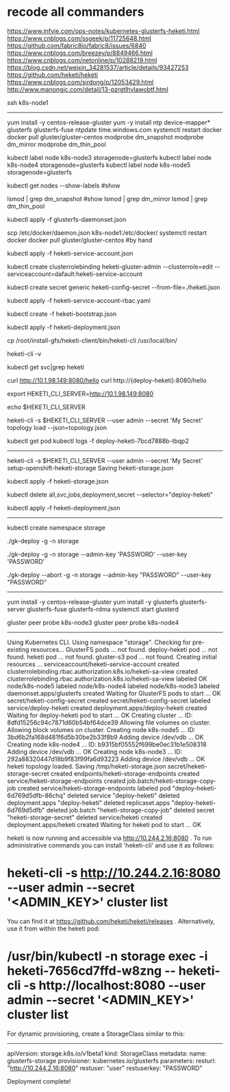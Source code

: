 # recode all commanders

<https://www.infvie.com/ops-notes/kubernetes-glusterfs-heketi.html>
<https://www.cnblogs.com/ssgeek/p/11725648.html>
<https://github.com/fabric8io/fabric8/issues/6840>
<https://www.cnblogs.com/breezey/p/8849466.html>
<https://www.cnblogs.com/netonline/p/10288219.html>
<https://blog.csdn.net/weixin_34281537/article/details/93427253>
<https://github.com/heketi/heketi>
<https://www.cnblogs.com/sirdong/p/12053429.html>
<http://www.manongjc.com/detail/13-pzrgtlhvlawobtf.html>

ssh k8s-node1

---
yum install -y centos-release-gluster
yum -y install ntp device-mapper* glusterfs glusterfs-fuse
ntpdate time.windows.com
systemctl restart docker
docker pull gluster/gluster-centos
modprobe dm_snapshot
modprobe dm_mirror
modprobe dm_thin_pool

kubectl label node k8s-node3 storagenode=glusterfs
kubectl label node k8s-node4 storagenode=glusterfs
kubectl label node k8s-node5 storagenode=glusterfs

 kubectl get nodes --show-labels  	#show

 lsmod | grep dm_snapshot		#show
 lsmod | grep dm_mirror
 lsmod | grep dm_thin_pool

kubectl apply -f glusterfs-daemonset.json

 scp /etc/docker/daemon.json k8s-node1:/etc/docker/
 systemctl restart docker
 docker pull gluster/gluster-centos	#by hand

kubectl apply -f heketi-service-account.json

kubectl create clusterrolebinding heketi-gluster-admin --clusterrole=edit --serviceaccount=dafault:heketi-service-account

kubectl create secret generic heketi-config-secret --from-file=./heketi.json

kubectl apply -f heketi-service-account-rbac.yaml

kubectl create -f heketi-bootstrap.json

kubectl apply -f heketi-deployment.json

cp /root/install-gfs/heketi-client/bin/heketi-cli /usr/local/bin/

 heketi-cli -v

 kubectl get svc|grep heketi

 curl http://10.1.98.149:8080/hello
 curl http://{deploy-heketi}:8080/hello

export HEKETI_CLI_SERVER=http://10.1.98.149:8080

 echo $HEKETI_CLI_SERVER

heketi-cli -s $HEKETI_CLI_SERVER --user admin --secret 'My Secret' topology load --json=topology.json

 kubectl get pod
 kubectl logs -f deploy-heketi-7bcd7888b-tbqp2

---

heketi-cli -s $HEKETI_CLI_SERVER --user admin --secret 'My Secret' setup-openshift-heketi-storage Saving heketi-storage.json

kubectl apply -f heketi-storage.json

kubectl delete all,svc,jobs,deployment,secret --selector="deploy-heketi"

kubectl apply -f heketi-deployment.json




---

kubectl create namespace storage

./gk-deploy -g -n storage


./gk-deploy -g -n storage --admin-key 'PASSWORD' --user-key 'PASSWORD'

./gk-deploy --abort -g -n storage --admin-key "PASSWORD" --user-key "PASSWORD"


---
yum install -y centos-release-gluster
yum install -y glusterfs glusterfs-server glusterfs-fuse glusterfs-rdma
systemctl start glusterd

gluster peer probe k8s-node3
gluster peer probe k8s-node4


---
Using Kubernetes CLI.
Using namespace "storage".
Checking for pre-existing resources...
  GlusterFS pods ... not found.
  deploy-heketi pod ... not found.
  heketi pod ... not found.
  gluster-s3 pod ... not found.
Creating initial resources ... serviceaccount/heketi-service-account created
clusterrolebinding.rbac.authorization.k8s.io/heketi-sa-view created
clusterrolebinding.rbac.authorization.k8s.io/heketi-sa-view labeled
OK
node/k8s-node5 labeled
node/k8s-node4 labeled
node/k8s-node3 labeled
daemonset.apps/glusterfs created
Waiting for GlusterFS pods to start ... OK
secret/heketi-config-secret created
secret/heketi-config-secret labeled
service/deploy-heketi created
deployment.apps/deploy-heketi created
Waiting for deploy-heketi pod to start ... OK
Creating cluster ... ID: 8dfd15256c94c7871d60b54bf64dce39
Allowing file volumes on cluster.
Allowing block volumes on cluster.
Creating node k8s-node5 ... ID: 3bd6b2fa168d481f6d5b30be2b33f8b9
Adding device /dev/vdb ... OK
Creating node k8s-node4 ... ID: b9315bf05552f699be0ec31b1e508318
Adding device /dev/vdb ... OK
Creating node k8s-node3 ... ID: 292a88320447d18b9f83f99fa6d93223
Adding device /dev/vdb ... OK
heketi topology loaded.
Saving /tmp/heketi-storage.json
secret/heketi-storage-secret created
endpoints/heketi-storage-endpoints created
service/heketi-storage-endpoints created
job.batch/heketi-storage-copy-job created
service/heketi-storage-endpoints labeled
pod "deploy-heketi-6d769d5dfb-86chq" deleted
service "deploy-heketi" deleted
deployment.apps "deploy-heketi" deleted
replicaset.apps "deploy-heketi-6d769d5dfb" deleted
job.batch "heketi-storage-copy-job" deleted
secret "heketi-storage-secret" deleted
service/heketi created
deployment.apps/heketi created
Waiting for heketi pod to start ... OK

heketi is now running and accessible via http://10.244.2.16:8080 . To run
administrative commands you can install 'heketi-cli' and use it as follows:

  # heketi-cli -s http://10.244.2.16:8080 --user admin --secret '<ADMIN_KEY>' cluster list

You can find it at https://github.com/heketi/heketi/releases . Alternatively,
use it from within the heketi pod:

  # /usr/bin/kubectl -n storage exec -i heketi-7656cd7ffd-w8zng -- heketi-cli -s http://localhost:8080 --user admin --secret '<ADMIN_KEY>' cluster list

For dynamic provisioning, create a StorageClass similar to this:

---
apiVersion: storage.k8s.io/v1beta1
kind: StorageClass
metadata:
  name: glusterfs-storage
provisioner: kubernetes.io/glusterfs
parameters:
  resturl: "http://10.244.2.16:8080"
  restuser: "user"
  restuserkey: "PASSWORD"


Deployment complete!

